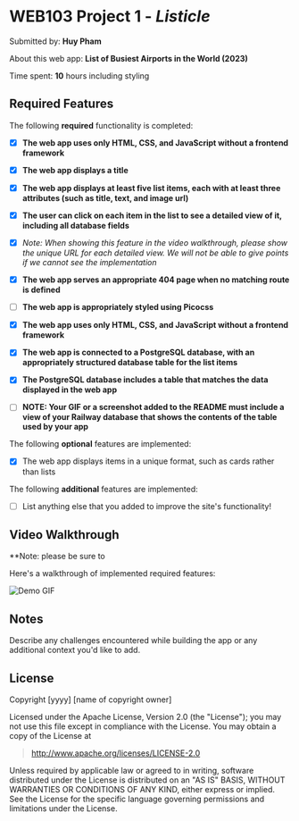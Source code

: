 # WEB103 Project 1 - _Listicle_

Submitted by: **Huy Pham**

About this web app: **List of Busiest Airports in the World (2023)**

Time spent: **10** hours including styling

## Required Features

The following **required** functionality is completed:

<!-- Make sure to check off completed functionality below -->

- [x] **The web app uses only HTML, CSS, and JavaScript without a frontend framework**
- [x] **The web app displays a title**
- [x] **The web app displays at least five list items, each with at least three attributes (such as title, text, and image url)**
- [x] **The user can click on each item in the list to see a detailed view of it, including all database fields**
- [x] _Note: When showing this feature in the video walkthrough, please show the unique URL for each detailed view. We will not be able to give points if we cannot see the implementation_
- [x] **The web app serves an appropriate 404 page when no matching route is defined**

- [ ] **The web app is appropriately styled using Picocss**
- [x] **The web app uses only HTML, CSS, and JavaScript without a frontend framework**
- [x] **The web app is connected to a PostgreSQL database, with an appropriately structured database table for the list items**
- [x] **The PostgreSQL database includes a table that matches the data displayed in the web app**
- [ ] **NOTE: Your GIF or a screenshot added to the README must include a view of your Railway database that shows the contents of the table used by your app**

The following **optional** features are implemented:

- [x] The web app displays items in a unique format, such as cards rather than lists

The following **additional** features are implemented:

- [ ] List anything else that you added to improve the site's functionality!

## Video Walkthrough

\*\*Note: please be sure to

Here's a walkthrough of implemented required features:

![Demo GIF](https://github.com/benjaminhpham/Listicle/raw/main/client/public/assets/Kapture%202024-10-03%20at%2000.18.57.gif)

## Notes

Describe any challenges encountered while building the app or any additional context you'd like to add.

## License

Copyright [yyyy] [name of copyright owner]

Licensed under the Apache License, Version 2.0 (the "License"); you may not use this file except in compliance with the License. You may obtain a copy of the License at

> http://www.apache.org/licenses/LICENSE-2.0

Unless required by applicable law or agreed to in writing, software distributed under the License is distributed on an "AS IS" BASIS, WITHOUT WARRANTIES OR CONDITIONS OF ANY KIND, either express or implied. See the License for the specific language governing permissions and limitations under the License.
